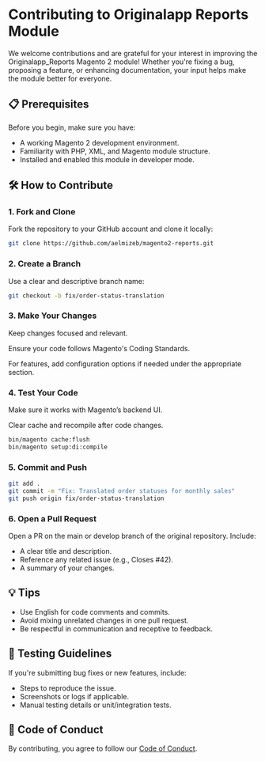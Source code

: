 # Contributing to Originalapp Reports Module
We welcome contributions and are grateful for your interest in improving the Originalapp_Reports Magento 2 module! Whether you're fixing a bug, proposing a feature, or enhancing documentation, your input helps make the module better for everyone.

## 📋 Prerequisites
Before you begin, make sure you have:

- A working Magento 2 development environment.
- Familiarity with PHP, XML, and Magento module structure.
- Installed and enabled this module in developer mode.

## 🛠 How to Contribute
### 1. Fork and Clone
Fork the repository to your GitHub account and clone it locally:

```bash
git clone https://github.com/aelmizeb/magento2-reports.git
```

### 2. Create a Branch
Use a clear and descriptive branch name:

```bash
git checkout -b fix/order-status-translation
```

### 3. Make Your Changes
Keep changes focused and relevant.

Ensure your code follows Magento's Coding Standards.

For features, add configuration options if needed under the appropriate section.

### 4. Test Your Code
Make sure it works with Magento’s backend UI.

Clear cache and recompile after code changes.

```bash
bin/magento cache:flush
bin/magento setup:di:compile
```

### 5. Commit and Push

```bash
git add .
git commit -m "Fix: Translated order statuses for monthly sales"
git push origin fix/order-status-translation
```

### 6. Open a Pull Request
Open a PR on the main or develop branch of the original repository. Include:

- A clear title and description.
- Reference any related issue (e.g., Closes #42).
- A summary of your changes.

## 💡 Tips
- Use English for code comments and commits.
- Avoid mixing unrelated changes in one pull request.
- Be respectful in communication and receptive to feedback.

## 🧪 Testing Guidelines
If you're submitting bug fixes or new features, include:

- Steps to reproduce the issue.
- Screenshots or logs if applicable.
- Manual testing details or unit/integration tests.

## 🤝 Code of Conduct
By contributing, you agree to follow our [Code of Conduct](https://github.com/aelmizeb/magento2-reports/blob/main/CODE_OF_CONDUCT.md).
